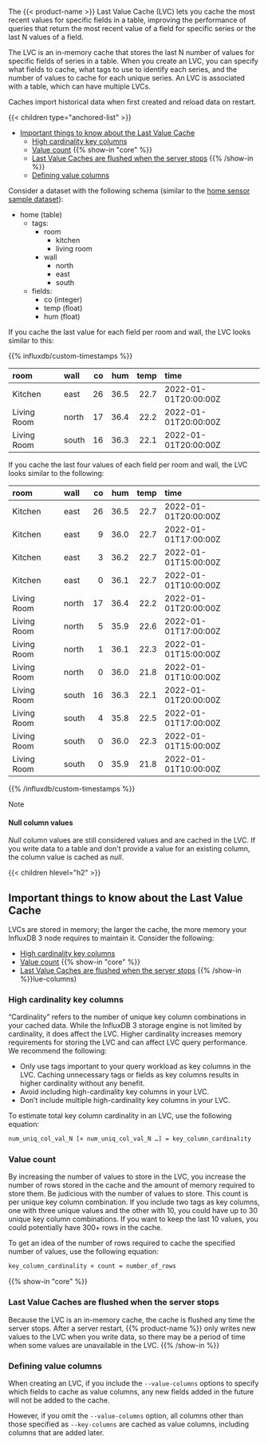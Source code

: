 
The {{< product-name >}} Last Value Cache (LVC) lets you cache the most recent
values for specific fields in a table, improving the performance of queries that
return the most recent value of a field for specific series or the last N values
of a field.

The LVC is an in-memory cache that stores the last N number of values for
specific fields of series in a table. When you create an LVC, you can specify
what fields to cache, what tags to use to identify each series, and the
number of values to cache for each unique series.
An LVC is associated with a table, which can have multiple LVCs.

Caches import historical data when first created and reload data on restart.

{{< children type="anchored-list" >}}
- [Important things to know about the Last Value Cache](#important-things-to-know-about-the-last-value-cache)
  - [High cardinality key columns](#high-cardinality-key-columns)
  - [Value count](#value-count)
  {{% show-in "core" %}}
  - [Last Value Caches are flushed when the server stops](#last-value-caches-are-flushed-when-the-server-stops)
  {{% /show-in %}}
  - [Defining value columns](#defining-value-columns)

Consider a dataset with the following schema (similar to the
[home sensor sample dataset](/influxdb3/version/reference/sample-data/#home-sensor-data)):

- home (table)  
  - tags:  
    - room  
      - kitchen  
      - living room  
    - wall  
      - north  
      - east  
      - south  
  - fields:  
    - co (integer)  
    - temp (float)  
    - hum (float)  

If you cache the last value for each field per room and wall, the LVC looks
similar to this:

{{% influxdb/custom-timestamps %}}

| room        | wall  |  co |  hum | temp | time                 |
| :---------- | :---- | --: | ---: | ---: | :------------------- |
| Kitchen     | east  |  26 | 36.5 | 22.7 | 2022-01-01T20:00:00Z |
| Living Room | north |  17 | 36.4 | 22.2 | 2022-01-01T20:00:00Z |
| Living Room | south |  16 | 36.3 | 22.1 | 2022-01-01T20:00:00Z |

If you cache the last four values of each field per room and wall, the LVC looks
similar to the following:

| room        | wall  |  co |  hum | temp | time                |
| :---------- | :---- | --: | ---: | ---: | :------------------ |
| Kitchen     | east  |  26 | 36.5 | 22.7 | 2022-01-01T20:00:00Z |
| Kitchen     | east  |   9 | 36.0 | 22.7 | 2022-01-01T17:00:00Z |
| Kitchen     | east  |   3 | 36.2 | 22.7 | 2022-01-01T15:00:00Z |
| Kitchen     | east  |   0 | 36.1 | 22.7 | 2022-01-01T10:00:00Z |
| Living Room | north |  17 | 36.4 | 22.2 | 2022-01-01T20:00:00Z |
| Living Room | north |   5 | 35.9 | 22.6 | 2022-01-01T17:00:00Z |
| Living Room | north |   1 | 36.1 | 22.3 | 2022-01-01T15:00:00Z |
| Living Room | north |   0 | 36.0 | 21.8 | 2022-01-01T10:00:00Z |
| Living Room | south |  16 | 36.3 | 22.1 | 2022-01-01T20:00:00Z |
| Living Room | south |   4 | 35.8 | 22.5 | 2022-01-01T17:00:00Z |
| Living Room | south |   0 | 36.0 | 22.3 | 2022-01-01T15:00:00Z |
| Living Room | south |   0 | 35.9 | 21.8 | 2022-01-01T10:00:00Z |

{{% /influxdb/custom-timestamps %}}

> [!Note]
> #### Null column values
>
> _Null_ column values are still considered values and are cached in the LVC.
> If you write data to a table and don't provide a value for an existing column,
> the column value is cached as _null_.

{{< children hlevel="h2" >}}

## Important things to know about the Last Value Cache

LVCs are stored in memory; the larger the cache, the more memory your InfluxDB 3 node requires to
maintain it. Consider the following:

- [High cardinality key columns](#high-cardinality-key-columns)
- [Value count](#value-count)
{{% show-in "core" %}}
- [Last Value Caches are flushed when the server stops](#last-value-caches-are-flushed-when-the-server-stops)
{{% /show-in %}}lue-columns)

### High cardinality key columns

“Cardinality” refers to the number of unique key column combinations in your 
cached data. While the InfluxDB 3 storage engine is not limited by cardinality, 
it does affect the LVC. Higher cardinality increases memory requirements for 
storing the LVC and can affect LVC query performance. We recommend the 
following:

- Only use tags important to your query workload as key columns in the LVC. 
  Caching unnecessary tags or fields as key columns results in higher 
  cardinality without any benefit.
- Avoid including high-cardinality key columns in your LVC.
- Don’t include multiple high-cardinality key columns in your LVC.

To estimate total key column cardinality in an LVC, use the 
following equation:

```txt
num_uniq_col_val_N [× num_uniq_col_val_N …] = key_column_cardinality
```

### Value count

By increasing the number of values to store in the LVC, you increase the number 
of rows stored in the cache and the amount of memory required to store them. Be 
judicious with the number of values to store. This count is per unique key 
column combination. If you include two tags as key columns, one with three 
unique values and the other with 10, you could have up to 30 unique key column 
combinations. If you want to keep the last 10 values, you could potentially 
have 300+ rows in the cache.

To get an idea of the number of rows required to cache the specified number of 
values, use the following equation:

```txt
key_column_cardinality × count = number_of_rows
```

{{% show-in "core" %}}
### Last Value Caches are flushed when the server stops

Because the LVC is an in-memory cache, the cache is flushed any time the server 
stops. After a server restart, {{% product-name %}} only writes new values to the LVC when 
you write data, so there may be a period of time when some values are 
unavailable in the LVC.
{{% /show-in %}}

### Defining value columns

When creating an LVC, if you include the `--value-columns` options to specify 
which fields to cache as value columns, any new fields added in the future will 
not be added to the cache.

However, if you omit the `--value-columns` option, all columns other than those
specified as `--key-columns` are cached as value columns, including columns that
are added later.
